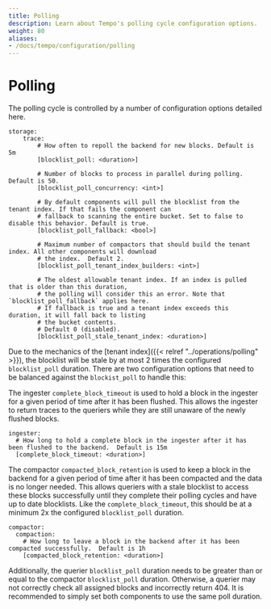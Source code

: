 ```yaml
---
title: Polling
description: Learn about Tempo's polling cycle configuration options.
weight: 80
aliases:
- /docs/tempo/configuration/polling
---
```


# Polling

The polling cycle is controlled by a number of configuration options detailed here.

```
storage:
    trace:
        # How often to repoll the backend for new blocks. Default is 5m
        [blocklist_poll: <duration>]

        # Number of blocks to process in parallel during polling. Default is 50.
        [blocklist_poll_concurrency: <int>]

        # By default components will pull the blocklist from the tenant index. If that fails the component can
        # fallback to scanning the entire bucket. Set to false to disable this behavior. Default is true.
        [blocklist_poll_fallback: <bool>]

        # Maximum number of compactors that should build the tenant index. All other components will download
        # the index.  Default 2.
        [blocklist_poll_tenant_index_builders: <int>]

        # The oldest allowable tenant index. If an index is pulled that is older than this duration,
        # the polling will consider this an error. Note that `blocklist_poll_fallback` applies here.
        # If fallback is true and a tenant index exceeds this duration, it will fall back to listing
        # the bucket contents.
        # Default 0 (disabled).
        [blocklist_poll_stale_tenant_index: <duration>]
```

Due to the mechanics of the [tenant index]({{< relref "../operations/polling" >}}), the blocklist will be stale by
at most 2 times the configured `blocklist_poll` duration. There are two configuration options that need to be balanced
against the `blockist_poll` to handle this:

The ingester `complete_block_timeout` is used to hold a block in the ingester for a given period of time after
it has been flushed. This allows the ingester to return traces to the queriers while they are still unaware
of the newly flushed blocks.
```
ingester:
  # How long to hold a complete block in the ingester after it has been flushed to the backend.  Default is 15m
  [complete_block_timeout: <duration>]
```

The compactor `compacted_block_retention` is used to keep a block in the backend for a given period of time
after it has been compacted and the data is no longer needed. This allows queriers with a stale blocklist to access
these blocks successfully until they complete their polling cycles and have up to date blocklists. Like the
`complete_block_timeout`, this should be at a minimum 2x the configured `blocklist_poll` duration.

```
compactor:
  compaction:
    # How long to leave a block in the backend after it has been compacted successfully.  Default is 1h
    [compacted_block_retention: <duration>]
```

Additionally, the querier `blocklist_poll` duration needs to be greater than or equal to the compactor
`blocklist_poll` duration. Otherwise, a querier may not correctly check all assigned blocks and incorrectly return 404.
It is recommended to simply set both components to use the same poll duration.
